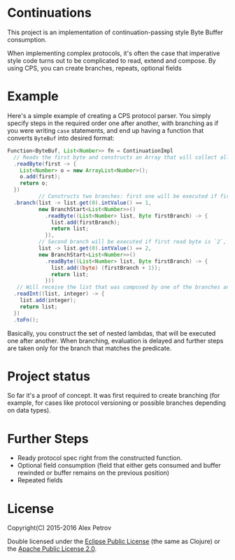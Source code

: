 # Continuations

This project is an implementation of continuation-passing style Byte Buffer consumption.

When implementing complex protocols, it's often the case that imperative style code turns out to be
complicated to read, extend and compose. By using CPS, you can create branches, repeats, optional
fields

# Example

Here's a simple example of creating a CPS protocol parser. You simply specify steps in the required
order one after another, with branching as if you were writing `case` statements, and end up
having a function that converts `ByteBuf` into desired format:

```java
Function<ByteBuf, List<Number>> fn = ContinuationImpl
  // Reads the first byte and constructs an Array that will collect all the seen values
  .readByte(first -> {
    List<Number> o = new ArrayList<Number>();
    o.add(first);
    return o;
  })
          // Constructs two branches: first one will be executed if first read byte is `1`,
  .branch(list -> list.get(0).intValue() == 1,
          new BranchStart<List<Number>>()
            .readByte((List<Number> list, Byte firstBranch) -> {
              list.add(firstBranch);
              return list;
            }),
          // Second branch will be executed if first read byte is `2`,
          list -> list.get(0).intValue() == 2,
          new BranchStart<List<Number>>()
            .readByte((List<Number> list, Byte firstBranch) -> {
              list.add((byte) (firstBranch + 1));
              return list;
            }))
   // Will receive the list that was composed by one of the branches and proceed with consuming the buffer
  .readInt((list, integer) -> {
    list.add(integer);
    return list;
  })
  .toFn();
```

Basically, you construct the set of nested lambdas, that will be executed one after another.
When branching, evaluation is delayed and further steps are taken only for the branch that
matches the predicate.

# Project status

So far it's a proof of concept. It was first required to create branching (for example, for cases like
protocol versioning or possible branches depending on data types).

# Further Steps

  * Ready protocol spec right from the constructed function.
  * Optional field consumption (field that either gets consumed and buffer rewinded or buffer remains on the
    previous position)
  * Repeated fields

# License

Copyright(C) 2015-2016 Alex Petrov

Double licensed under the [Eclipse Public License](http://www.eclipse.org/legal/epl-v10.html) (the same as Clojure) or
the [Apache Public License 2.0](http://www.apache.org/licenses/LICENSE-2.0.html).
